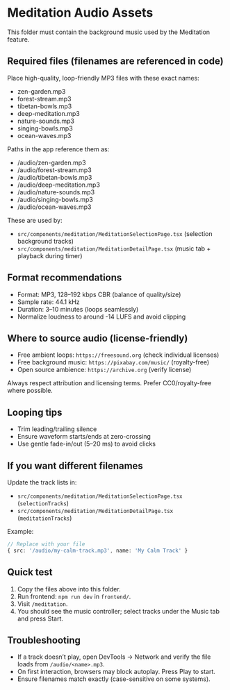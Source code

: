 # Meditation Audio Assets

This folder must contain the background music used by the Meditation feature.

## Required files (filenames are referenced in code)

Place high-quality, loop-friendly MP3 files with these exact names:

- zen-garden.mp3
- forest-stream.mp3
- tibetan-bowls.mp3
- deep-meditation.mp3
- nature-sounds.mp3
- singing-bowls.mp3
- ocean-waves.mp3

Paths in the app reference them as:

- /audio/zen-garden.mp3
- /audio/forest-stream.mp3
- /audio/tibetan-bowls.mp3
- /audio/deep-meditation.mp3
- /audio/nature-sounds.mp3
- /audio/singing-bowls.mp3
- /audio/ocean-waves.mp3

These are used by:

- `src/components/meditation/MeditationSelectionPage.tsx` (selection background tracks)
- `src/components/meditation/MeditationDetailPage.tsx` (music tab + playback during timer)

## Format recommendations

- Format: MP3, 128–192 kbps CBR (balance of quality/size)
- Sample rate: 44.1 kHz
- Duration: 3–10 minutes (loops seamlessly)
- Normalize loudness to around -14 LUFS and avoid clipping

## Where to source audio (license-friendly)

- Free ambient loops: `https://freesound.org` (check individual licenses)
- Free background music: `https://pixabay.com/music/` (royalty-free)
- Open source ambience: `https://archive.org` (verify license)

Always respect attribution and licensing terms. Prefer CC0/royalty-free where possible.

## Looping tips

- Trim leading/trailing silence
- Ensure waveform starts/ends at zero-crossing
- Use gentle fade-in/out (5–20 ms) to avoid clicks

## If you want different filenames

Update the track lists in:

- `src/components/meditation/MeditationSelectionPage.tsx` (`selectionTracks`)
- `src/components/meditation/MeditationDetailPage.tsx` (`meditationTracks`)

Example:

```ts
// Replace with your file
{ src: '/audio/my-calm-track.mp3', name: 'My Calm Track' }
```

## Quick test

1. Copy the files above into this folder.
2. Run frontend: `npm run dev` in `frontend/`.
3. Visit `/meditation`.
4. You should see the music controller; select tracks under the Music tab and press Start.

## Troubleshooting

- If a track doesn’t play, open DevTools → Network and verify the file loads from `/audio/<name>.mp3`.
- On first interaction, browsers may block autoplay. Press Play to start.
- Ensure filenames match exactly (case-sensitive on some systems).
